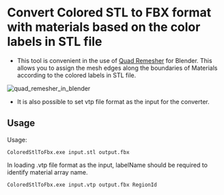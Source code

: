 # Convert Colored STL to FBX format with materials based on the color labels in STL file

- This tool is convenient in the use of [Quad Remesher](https://exoside.com/quadremesher/) for Blender. This allows you to assign the mesh edges along the boundaries of Materials according to the colored labels in STL file.

![quad_remesher_in_blender](https://user-images.githubusercontent.com/5258664/81551147-50fb4280-93bc-11ea-8749-98344331e158.png)

- It is also possible to set vtp file format as the input for the converter.

## Usage

Usage:

    ColoredStlToFbx.exe input.stl output.fbx

In loading .vtp file format as the input, labelName should be required to identify material array name.

    ColoredStlToFbx.exe input.vtp output.fbx RegionId

